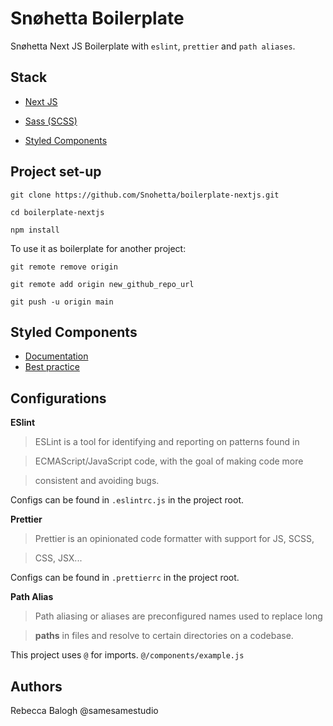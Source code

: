 # Snøhetta Boilerplate

  

Snøhetta Next JS Boilerplate with `eslint`, `prettier` and `path aliases`.

  

## Stack

* [Next JS](https://nextjs.org/docs)

* [Sass (SCSS)](https://sass-lang.com/)
* [Styled Components](https://styled-components.com/docs/basics#getting-started)

  

## Project set-up

  

    git clone https://github.com/Snohetta/boilerplate-nextjs.git
    
    cd boilerplate-nextjs
    
    npm install

  

To use it as boilerplate for another project:

  

    git remote remove origin
    
    git remote add origin new_github_repo_url
    
    git push -u origin main

  

## Styled Components 
* [Documentation](https://styled-components.com/docs)
* [Best practice](https://www.joshwcomeau.com/css/styled-components/)



## Configurations

**ESlint**

  

> ESLint is a tool for identifying and reporting on patterns found in

> ECMAScript/JavaScript code, with the goal of making code more

> consistent and avoiding bugs.

  

Configs can be found in `.eslintrc.js` in the project root.

  

**Prettier**

  

> Prettier is an opinionated code formatter with support for JS, SCSS,

> CSS, JSX...

  

Configs can be found in `.prettierrc` in the project root.

  

**Path Alias**

  

> Path aliasing or aliases are preconfigured names used to replace long

> **paths** in files and resolve to certain directories on a codebase.

  

This project uses `@` for imports. `@/components/example.js`

  
  
  
  

## Authors

Rebecca Balogh @samesamestudio

